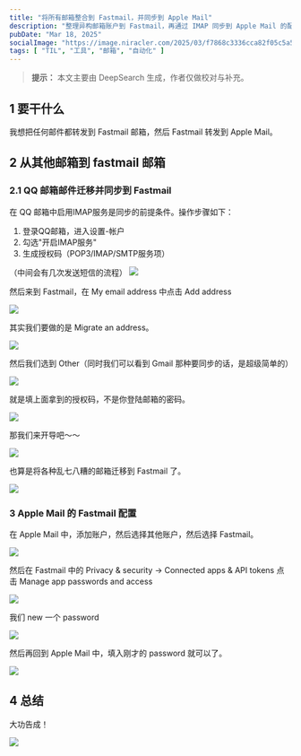 ```yaml
---
title: "将所有邮箱整合到 Fastmail，并同步到 Apple Mail"
description: "整理异构邮箱账户到 Fastmail，再通过 IMAP 同步到 Apple Mail 的配置笔记。"
pubDate: "Mar 18, 2025"
socialImage: "https://image.niracler.com/2025/03/f7868c3336cca82f05c5a593b6dd959d.jpeg"
tags: [ "TIL", "工具", "邮箱", "自动化" ]
---
```

> **提示：** 本文主要由 DeepSearch 生成，作者仅做校对与补充。

## 1 要干什么

我想把任何邮件都转发到 Fastmail 邮箱，然后 Fastmail 转发到 Apple Mail。

## 2 从其他邮箱到 fastmail 邮箱

### 2.1 QQ 邮箱邮件迁移并同步到 Fastmail

在 QQ 邮箱中启用IMAP服务是同步的前提条件。操作步骤如下：

1. 登录QQ邮箱，进入设置-帐户
2. 勾选"开启IMAP服务"
3. 生成授权码（POP3/IMAP/SMTP服务项）

（中间会有几次发送短信的流程）
![](https://image.niracler.com/2025/03/b4c7c2db6e596c0d226047fd4ed69463.png)

然后来到 Fastmail，在 My email address 中点击 Add address

![](https://image.niracler.com/2025/03/865465ea940fd8ef4c548ca687fe0de3.png)

其实我们要做的是 Migrate an address。

![](https://image.niracler.com/2025/03/6cde11ebd882703e724b50a2a214746c.png)

然后我们选到 Other（同时我们可以看到 Gmail 那种要同步的话，是超级简单的）

![](https://image.niracler.com/2025/03/b4f0dd24c2d939e430ee8a1714fcab6a.png)

就是填上面拿到的授权码，不是你登陆邮箱的密码。

![](https://image.niracler.com/2025/03/500661f8413768405f4b4c78212a3982.png)

那我们来开导吧～～

![](https://image.niracler.com/2025/03/24e39ce4971b5d3637da4ad8202b8af2.png)

也算是将各种乱七八糟的邮箱迁移到 Fastmail 了。

![](https://image.niracler.com/2025/03/2d30cccefd14e62c7fd6be42c91c8df5.png)

### 3 Apple Mail 的 Fastmail 配置

在 Apple Mail 中，添加账户，然后选择其他账户，然后选择 Fastmail。

![](https://image.niracler.com/2025/03/2fdfd38527340c1e281199116f141918.png)

然后在 Fastmail 中的 Privacy & security -> Connected apps & API tokens 点击 Manage app passwords and access

![](https://image.niracler.com/2025/03/a679b5b497a6579254659fa134977a03.png)

我们 new 一个 password

![](https://image.niracler.com/2025/03/ff1efb97e46e714d566fef56ccc72ba7.png)

然后再回到 Apple Mail 中，填入刚才的 password 就可以了。

![](https://image.niracler.com/2025/03/90816d70068cb7048e9077a4fbadce21.png)

## 4 总结

大功告成！

![](https://image.niracler.com/2025/03/40cc47308bdf5fa56bfc6d033aac0d5d.png)
